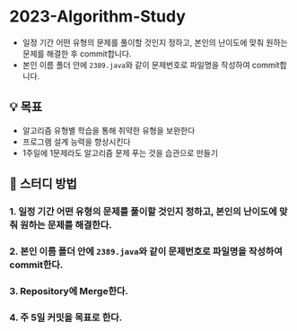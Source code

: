 # 2023-Algorithm-Study

* 일정 기간 어떤 유형의 문제를 풀이할 것인지 정하고, 본인의 난이도에 맞춰 원하는 문제를 해결한 후 commit합니다.
* 본인 이름 폴더 안에 `2389.java`와 같이 문제번호로 파일명을 작성하여 commit합니다.


## 💡 목표
* 알고리즘 유형별 학습을 통해 취약한 유형을 보완한다
* 프로그램 설계 능력을 향상시킨다
* 1주일에 1문제라도 알고리즘 문제 푸는 것을 습관으로 만들기


## 📝 스터디 방법
### 1. 일정 기간 어떤 유형의 문제를 풀이할 것인지 정하고, 본인의 난이도에 맞춰 원하는 문제를 해결한다.
### 2. 본인 이름 폴더 안에 `2389.java`와 같이 문제번호로 파일명을 작성하여 commit한다.
### 3. Repository에 Merge한다.
### 4. 주 5일 커밋을 목표로 한다.
